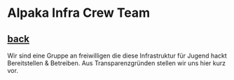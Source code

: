 Alpaka Infra Crew Team
===

## [back](index.md)

Wir sind eine Gruppe an freiwilligen die diese Infrastruktur für Jugend hackt Bereitstellen & Betreiben.
Aus Transparenzgründen stellen wir uns hier kurz vor.


